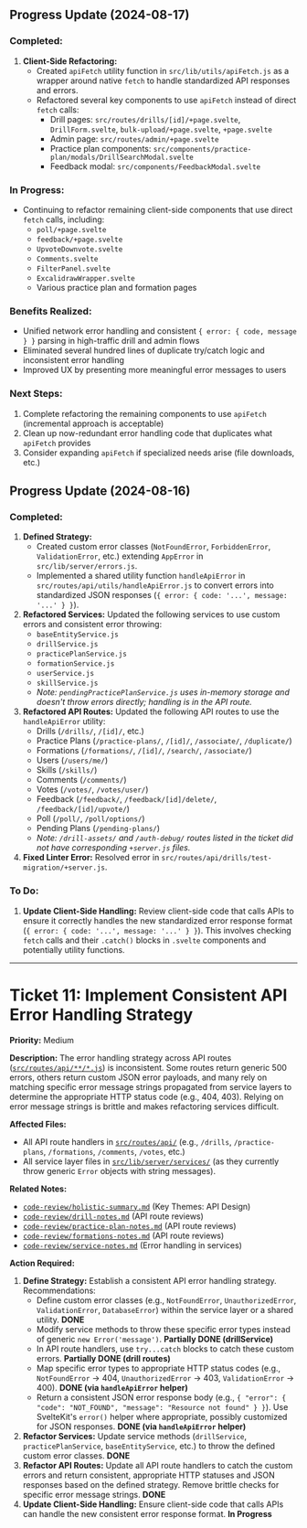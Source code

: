 ## Progress Update (2024-08-17)

### Completed:
1. **Client-Side Refactoring:**
   * Created `apiFetch` utility function in `src/lib/utils/apiFetch.js` as a wrapper around native `fetch` to handle standardized API responses and errors.
   * Refactored several key components to use `apiFetch` instead of direct `fetch` calls:
     * Drill pages: `src/routes/drills/[id]/+page.svelte`, `DrillForm.svelte`, `bulk-upload/+page.svelte`, `+page.svelte`
     * Admin page: `src/routes/admin/+page.svelte` 
     * Practice plan components: `src/components/practice-plan/modals/DrillSearchModal.svelte`
     * Feedback modal: `src/components/FeedbackModal.svelte`

### In Progress:
* Continuing to refactor remaining client-side components that use direct `fetch` calls, including:
  * `poll/+page.svelte`
  * `feedback/+page.svelte`
  * `UpvoteDownvote.svelte`
  * `Comments.svelte`
  * `FilterPanel.svelte`
  * `ExcalidrawWrapper.svelte`
  * Various practice plan and formation pages

### Benefits Realized:
* Unified network error handling and consistent `{ error: { code, message } }` parsing in high-traffic drill and admin flows
* Eliminated several hundred lines of duplicate try/catch logic and inconsistent error handling
* Improved UX by presenting more meaningful error messages to users

### Next Steps:
1. Complete refactoring the remaining components to use `apiFetch` (incremental approach is acceptable)
2. Clean up now-redundant error handling code that duplicates what `apiFetch` provides
3. Consider expanding `apiFetch` if specialized needs arise (file downloads, etc.)

## Progress Update (2024-08-16)

### Completed:

1.  **Defined Strategy:**
    *   Created custom error classes (`NotFoundError`, `ForbiddenError`, `ValidationError`, etc.) extending `AppError` in `src/lib/server/errors.js`.
    *   Implemented a shared utility function `handleApiError` in `src/routes/api/utils/handleApiError.js` to convert errors into standardized JSON responses (`{ error: { code: '...', message: '...' } }`).
2.  **Refactored Services:** Updated the following services to use custom errors and consistent error throwing:
    *   `baseEntityService.js`
    *   `drillService.js`
    *   `practicePlanService.js`
    *   `formationService.js`
    *   `userService.js`
    *   `skillService.js`
    *   *Note: `pendingPracticePlanService.js` uses in-memory storage and doesn't throw errors directly; handling is in the API route.*
3.  **Refactored API Routes:** Updated the following API routes to use the `handleApiError` utility:
    *   Drills (`/drills/`, `/[id]/`, etc.)
    *   Practice Plans (`/practice-plans/`, `/[id]/`, `/associate/`, `/duplicate/`)
    *   Formations (`/formations/`, `/[id]/`, `/search/`, `/associate/`)
    *   Users (`/users/me/`)
    *   Skills (`/skills/`)
    *   Comments (`/comments/`)
    *   Votes (`/votes/`, `/votes/user/`)
    *   Feedback (`/feedback/`, `/feedback/[id]/delete/`, `/feedback/[id]/upvote/`)
    *   Poll (`/poll/`, `/poll/options/`)
    *   Pending Plans (`/pending-plans/`)
    *   *Note: `/drill-assets/` and `/auth-debug/` routes listed in the ticket did not have corresponding `+server.js` files.*
4.  **Fixed Linter Error:** Resolved error in `src/routes/api/drills/test-migration/+server.js`.

### To Do:

1.  **Update Client-Side Handling:** Review client-side code that calls APIs to ensure it correctly handles the new standardized error response format (`{ error: { code: '...', message: '...' } }`). This involves checking `fetch` calls and their `.catch()` blocks in `.svelte` components and potentially utility functions.

---

# Ticket 11: Implement Consistent API Error Handling Strategy

**Priority:** Medium

**Description:** The error handling strategy across API routes ([`src/routes/api/**/*.js`](src/routes/api/)) is inconsistent. Some routes return generic 500 errors, others return custom JSON error payloads, and many rely on matching specific error message strings propagated from service layers to determine the appropriate HTTP status code (e.g., 404, 403). Relying on error message strings is brittle and makes refactoring services difficult.

**Affected Files:**

*   All API route handlers in [`src/routes/api/`](src/routes/api/) (e.g., `/drills`, `/practice-plans`, `/formations`, `/comments`, `/votes`, etc.)
*   All service layer files in [`src/lib/server/services/`](src/lib/server/services/) (as they currently throw generic `Error` objects with string messages).

**Related Notes:**

*   [`code-review/holistic-summary.md`](code-review/holistic-summary.md) (Key Themes: API Design)
*   [`code-review/drill-notes.md`](code-review/drill-notes.md) (API route reviews)
*   [`code-review/practice-plan-notes.md`](code-review/practice-plan-notes.md) (API route reviews)
*   [`code-review/formations-notes.md`](code-review/formations-notes.md) (API route reviews)
*   [`code-review/service-notes.md`](code-review/service-notes.md) (Error handling in services)

**Action Required:**

1.  **Define Strategy:** Establish a consistent API error handling strategy. Recommendations:
    *   Define custom error classes (e.g., `NotFoundError`, `UnauthorizedError`, `ValidationError`, `DatabaseError`) within the service layer or a shared utility. **DONE**
    *   Modify service methods to throw these specific error types instead of generic `new Error('message')`. **Partially DONE (drillService)**
    *   In API route handlers, use `try...catch` blocks to catch these custom errors. **Partially DONE (drill routes)**
    *   Map specific error types to appropriate HTTP status codes (e.g., `NotFoundError` -> 404, `UnauthorizedError` -> 403, `ValidationError` -> 400). **DONE (via `handleApiError` helper)**
    *   Return a consistent JSON error response body (e.g., `{ "error": { "code": "NOT_FOUND", "message": "Resource not found" } }`). Use SvelteKit's `error()` helper where appropriate, possibly customized for JSON responses. **DONE (via `handleApiError` helper)**
2.  **Refactor Services:** Update service methods (`drillService`, `practicePlanService`, `baseEntityService`, etc.) to throw the defined custom error classes. **DONE**
3.  **Refactor API Routes:** Update all API route handlers to catch the custom errors and return consistent, appropriate HTTP statuses and JSON responses based on the defined strategy. Remove brittle checks for specific error message strings. **DONE**
4.  **Update Client-Side Handling:** Ensure client-side code that calls APIs can handle the new consistent error response format. **In Progress** 